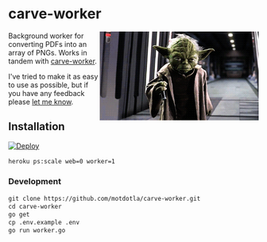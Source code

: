 # carve-worker

<img src="https://raw.githubusercontent.com/motdotla/carve-worker/master/carve-worker.gif" alt="carve-worker" align="right" width="320" />

Background worker for converting PDFs into an array of PNGs. Works in tandem with [carve-worker](https://github.com/motdotla/carve-worker).

I've tried to make it as easy to use as possible, but if you have any feedback please [let me know](mailto:mot@mot.la).

## Installation

[![Deploy](https://www.herokucdn.com/deploy/button.png)](https://heroku.com/deploy)

```
heroku ps:scale web=0 worker=1
```

### Development
```
git clone https://github.com/motdotla/carve-worker.git
cd carve-worker
go get
cp .env.example .env
go run worker.go
```
